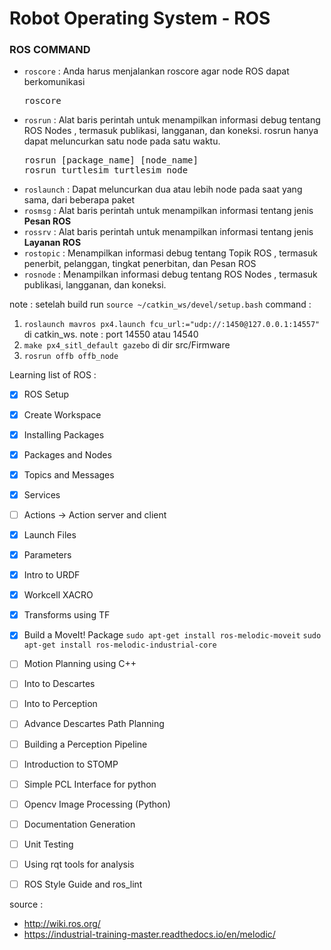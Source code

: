 # Robot Operating System - ROS

### ROS COMMAND
* `roscore`   : Anda harus menjalankan roscore agar node ROS dapat berkomunikasi </br>
  <pre>
  roscore
  </pre>
* `rosrun`    : Alat baris perintah untuk menampilkan informasi debug tentang ROS Nodes , termasuk publikasi, langganan, dan koneksi. rosrun hanya dapat meluncurkan satu node pada satu waktu. </br>
  <pre>
  rosrun [package_name] [node_name]
  rosrun turtlesim turtlesim_node
  </pre>
* `roslaunch` : Dapat meluncurkan dua atau lebih node pada saat yang sama, dari beberapa paket
* `rosmsg`    : Alat baris perintah untuk menampilkan informasi tentang jenis **Pesan ROS** 
* `rossrv`    : Alat baris perintah untuk menampilkan informasi tentang jenis **Layanan ROS**
* `rostopic`  : Menampilkan informasi debug tentang Topik ROS , termasuk penerbit, pelanggan, tingkat penerbitan, dan Pesan ROS
* `rosnode`   : Menampilkan informasi debug tentang ROS Nodes , termasuk publikasi, langganan, dan koneksi.

note : setelah build run `source ~/catkin_ws/devel/setup.bash`
command : 
1. `roslaunch mavros px4.launch fcu_url:="udp://:1450@127.0.0.1:14557"` di catkin_ws. note : port 14550 atau 14540
2. `make px4_sitl_default gazebo` di dir src/Firmware
3. `rosrun offb offb_node`

Learning list of ROS :
- [X] ROS Setup
- [X] Create Workspace
- [X] Installing Packages
- [X] Packages and Nodes
- [X] Topics and Messages
- [X] Services
- [ ] Actions -> Action server and client
- [X] Launch Files
- [X] Parameters
- [X] Intro to URDF
- [X] Workcell XACRO
- [X] Transforms using TF
- [X] Build a MoveIt! Package `sudo apt-get install ros-melodic-moveit` `sudo apt-get install ros-melodic-industrial-core`
- [ ] Motion Planning using C++
- [ ] Into to Descartes
- [ ] Into to Perception
- [ ] Advance Descartes Path Planning
- [ ] Building a Perception Pipeline
- [ ] Introduction to STOMP
- [ ] Simple PCL Interface for python
- [ ] Opencv Image Processing (Python)
- [ ] Documentation Generation
- [ ] Unit Testing
- [ ] Using rqt tools for analysis
- [ ] ROS Style Guide and ros_lint


source : 
- http://wiki.ros.org/
- https://industrial-training-master.readthedocs.io/en/melodic/
